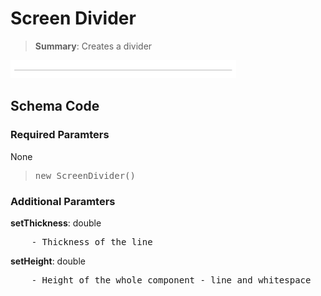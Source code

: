 # Screen Divider
<blockquote>
<Strong>Summary</Strong>: Creates a divider
</blockquote>

<img src="./images/component_examples/divider_example.png" alt="Icon Example">

## Schema Code

### Required Paramters
None

<blockquote>
<pre>
new ScreenDivider()
</pre>
</blockquote>

### Additional Paramters
<strong>setThickness</strong>: double<br>
<pre>
    - Thickness of the line
</pre>
<strong>setHeight</strong>: double<br>
<pre>
    - Height of the whole component - line and whitespace
</pre>